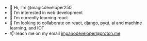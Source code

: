 - 👋 Hi, I’m @magicdeveloper250
- 👀 I’m interested in web development
- 🌱 I’m currently learning react
- 💞️ I’m looking to collaborate on react, django, pyqt, ai and machine learning, and IOT
- 📫 reach me on my email impanodeveloper@proton.me
 

<!---
magicdeveloper250/magicdeveloper250 is a ✨ special ✨ repository because its `README.md` (this file) appears on your GitHub profile.
You can click the Preview link to take a look at your changes.
--->
